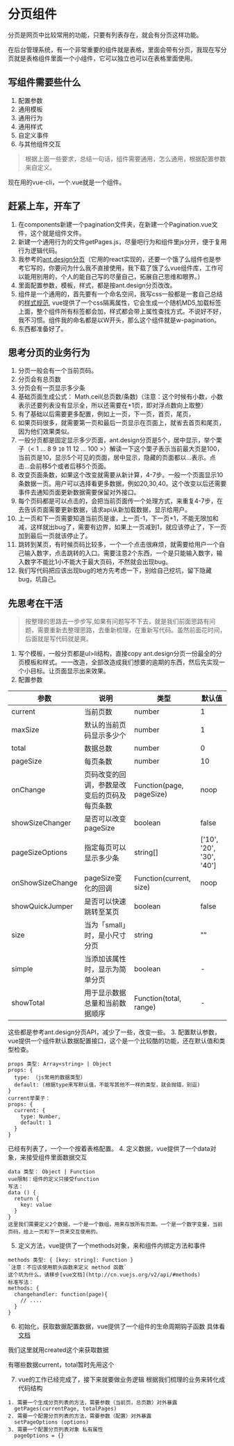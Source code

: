 # 分页组件

分页是网页中比较常用的功能，只要有列表存在，就会有分页这样功能。

在后台管理系统，有一个非常重要的组件就是表格，里面会带有分页，我现在写分页就是表格组件里面一个小组件，它可以独立也可以在表格里面使用。

## 写组件需要些什么

1. 配置参数
2. 通用模板
3. 通用行为
4. 通用样式
5. 自定义事件
6. 与其他组件交互

> 根据上面一些要求，总结一句话，组件需要通用，怎么通用，根据配置参数来自定义。

现在用的vue-cli，一个.vue就是一个组件。
## 赶紧上车，开车了
1. 在components新建一个pagination文件夹，在新建一个Pagination.vue文件，这个就是组件文件。
2. 新建一个通用行为的文件getPages.js，尽量吧行为和组件里js分开，便于复用行为逻辑代码。
3. 我参考的[ant.design分页](https://ant.design/components/pagination-cn/)（它用的react实现的，还要一个饿了么组件也是参考它写的，你要问为什么我不直接使用，我下载了饿了么vue组件库，工作可以能用别用的，个人的能自己写的尽量自己，拓展自己思维和眼界。）
4. 里面配置参数，模板，样式，都是按ant.design分页改改。
5. 组件是一个通用的，首先要有一个命名空间，我写css一般都是一套自己总结的[样式规范](https://github.com/jiayisheji/joc), vue提供了一个css隔离属性，它会生成一个随机MD5,加载标签上面，整个组件所有标签都会加，样式都会带上属性查找方式。不说好不好，我不习惯。组件我的命名都是以W开头，那么这个组件就是w-pagination。
6. 东西都准备好了。
## 思考分页的业务行为
1. 分页一般会有一个当前页码。
2. 分页会有总页数
3. 分页会有一页显示多少条
4. 基础页面生成公式： Math.ceil(总页数/条数)（注意：这个时候有小数，小数表示还要列表没有显示全，所以还需要在+1页，即对浮点数向上取整）
5. 有了基础以后需要更多配置，例如上一页，下一页，首页，尾页，
6. 如果页码很多，就需要第一页和最后一页显示在页面上，就省去首页和尾页，因为他们效果类似。
7. 一般分页都是固定显示多少页面，ant.design分页是5个，居中显示，举个栗子（&lt; 1 ... 8 9 `10` 11 12 ... 100 &gt;）解读一下这个栗子表示当前最大页是100，当前页是10，显示5个可见的页面，居中显示，隐藏的页面都以...表示。点击...会前移5个或者后移5个页面。
8. 改变页面条数，如果这个改变就需要从新计算，4-7步。一般一个页面显示10条数据一页。用户可以选择看更多数据，例如20,30,40。这个改变以后还需要事件去通知页面更新数据需要保留对外接口。
9. 每个页码都是可以点击的，会把当前页面传一个处理方式，来重复4-7步，在去告诉页面需要更新数据，请求api从新加载数据，显示给用户。
10. 上一页和下一页需要知道当前页是谁，上一页-1，下一页+1，不能无限加和减，这样就出bug了，需要有边界，如果上一页减到1，就应该停止了，下一页加到最后一页就该停止了。
11. 跳转到某页，有时候页码比较多，一个一个点击很麻烦，就需要给用户一个自己输入数字，点击跳转的入口。需要注意2个东西，一个是只能输入数字，输入数字不能比1小不能大于最大页码，不然就会出现bug。
12. 我们写代码把应该出现bug的地方先考虑一下，别给自己挖坑，留下隐藏bug，坑自己。

## 先思考在干活
> 按整理的思路去一步步写,如果有问题写不下去，就是我们前面思路有问题，需要重新去整理思路，去重新梳理，在重新写代码。虽然前面花时间，后面就是写代码就是爽。

1. 写个模板，一般分页都是ul>li结构，直接copy ant.design分页一份最全的分页模板和样式。一一改造，全部改造成我们想要的逾期的东西，然后先实现一个小目标。让页面显示出来效果。
2. 配置参数

参数 | 说明	| 类型 | 默认值
---|---|---|---
current |	当前页数	| number	| 1
maxSize |	默认的当前页码显示多少个 |	number |	1
total |	数据总数 |	number |	0
pageSize |	每页条数 |	number |	10
onChange |	页码改变的回调，参数是改变后的页码及每页条数 |	Function(page, pageSize) |	noop
showSizeChanger |	是否可以改变pageSize |	boolean |	false
pageSizeOptions |	指定每页可以显示多少条 |	string[] |	['10', '20', '30', '40']
onShowSizeChange |	pageSize变化的回调 |	Function(current, size) |	noop
showQuickJumper |	是否可以快速跳转至某页 |	boolean |	false
size |	当为「small」时，是小尺寸分页 |	string |	""
simple |	当添加该属性时，显示为简单分页 |	boolean |	-
showTotal |	用于显示数据总量和当前数据顺序 |	Function(total, range) |	-

这些都是参考ant.design分页API，减少了一些，改变一些。
3. 配置默认参数，vue提供一个组件默认数据配置接口，这个是一个比较酷的功能，还在默认值和类型检查。
```
props 类型: Array<string> | Object
props: {
  type: （js常用的数据类型）
  default: (根据type来写默认值，不能写其他不一样的类型，就会抛错，别逗)
}
current举栗子：
props: {
  current: {
    type: Number,
    default: 1
  }
}
```
已经有列表了，一个一个按着表格配置。
4. 定义数据，vue提供了一个data对象，来接受组件里面数据交互
```
data 类型： Object | Function
vue限制：组件的定义只接受function
写法：
data () {
  return {
    key: value
  }
}
这里我们需要定义2个数据，一个是一个数组，用来存放所有页面。一个是一个数字变量，当前页码，给上一页和下一页来交互使用的。
```
5. 定义方法，vue提供了一个methods对象，来和组件内绑定方法和事件
```
methods 类型: { [key: string]: Function }
`注意：不应该使用箭头函数来定义 method 函数`
这个坑为什么，请移步[vue文档](http://cn.vuejs.org/v2/api/#methods)
标准写法：
methods: {
  changehandler: function(page){
    // ....
  }
}
```
6. 初始化，获取数据配置数据，vue提供了一个组件的生命周期钩子函数
具体看[文档](http://cn.vuejs.org/v2/api/#beforeCreate)

我们这里就用created这个来获取数据

有哪些数据current，total暂时先用这个

7. vue的工作已经完成了，接下来就要做业务逻辑
根据我们梳理的业务来转化成代码结构
```
1. 需要一个生成分页列表的方法，需要参数（当前页，总页数）对外暴露 
  getPages(currentPage, totalPages)
2. 需要一个配置分页列表的方法，需要参数（配置）对外暴露
  setPageOptions (options)
3. 需要一个配置分页列表对象 私有属性
  pageOptions = {}
```




